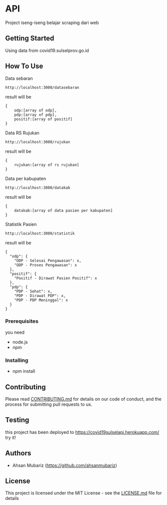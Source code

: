 # API

Project iseng-iseng belajar scraping dari web

## Getting Started

Using data from covid19.sulselprov.go.id 

## How To Use

Data sebaran

```
http://localhost:3000/datasebaran
```
result will be
```
{
    odp:[array of odp],
    pdp:[array of pdp],
    positif:[array of positif]
}
```

Data RS Rujukan

```
http://localhost:3000/rujukan
```
result will be
```
{
    rujukan:[array of rs rujukan]
}
```

Data per kabupaten

```
http://localhost:3000/datakab
```
result will be
```
{
    datakab:[array of data pasien per kabupaten]
}
```

Statistik Pasien

```
http://localhost:3000/statistik
```
result will be
```
{
  "odp": {
    "ODP - Selesai Pengawasan": x,
    "ODP - Proses Pengawasan": x
  },
  "positif": {
    "Positif - Dirawat Pasien Positif": x
  },
  "pdp": {
    "PDP - Sehat": x,
    "PDP - Dirawat PDP": x,
    "PDP - PDP Meninggal": x
  }
}
```

### Prerequisites

you need

- node.js
- npm

### Installing
- npm install

## Contributing

Please read [CONTRIBUTING.md](https://gist.github.com/PurpleBooth/b24679402957c63ec426) for details on our code of conduct, and the process for submitting pull requests to us.

## Testing

this project has been deployed to https://covid19sulselapi.herokuapp.com/ 
try it!

## Authors

* Ahsan Mubariz (https://github.com/ahsanmubariz)


## License

This project is licensed under the MIT License - see the [LICENSE.md](LICENSE.md) file for details
